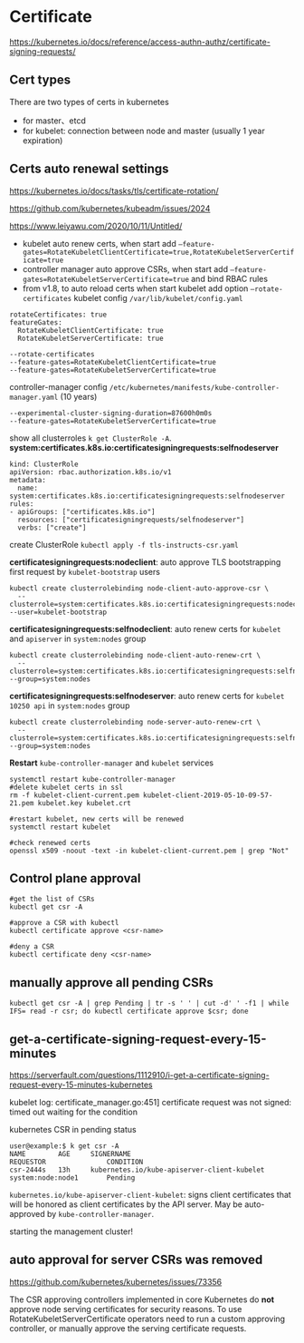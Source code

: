 # Certificate

https://kubernetes.io/docs/reference/access-authn-authz/certificate-signing-requests/

## Cert types
There are two types of certs in kubernetes
- for master、etcd
- for kubelet: connection between node and master (usually 1 year expiration)

## Certs auto renewal settings
https://kubernetes.io/docs/tasks/tls/certificate-rotation/

https://github.com/kubernetes/kubeadm/issues/2024

https://www.leiyawu.com/2020/10/11/Untitled/
- kubelet auto renew certs, when start add `–feature-gates=RotateKubeletClientCertificate=true,RotateKubeletServerCertificate=true`
- controller manager auto approve CSRs, when start add `–feature-gates=RotateKubeletServerCertificate=true` and bind RBAC rules
- from v1.8, to auto reload certs when start kubelet add option `–rotate-certificates`
kubelet config `/var/lib/kubelet/config.yaml`
```
rotateCertificates: true
featureGates:
  RotateKubeletClientCertificate: true  
  RotateKubeletServerCertificate: true  
```
```
--rotate-certificates
--feature-gates=RotateKubeletClientCertificate=true
--feature-gates=RotateKubeletServerCertificate=true
```
controller-manager config `/etc/kubernetes/manifests/kube-controller-manager.yaml` (10 years)
```
--experimental-cluster-signing-duration=87600h0m0s
--feature-gates=RotateKubeletServerCertificate=true
```

show all clusterroles `k get ClusterRole -A`. 
**system:certificates.k8s.io:certificatesigningrequests:selfnodeserver**
```
kind: ClusterRole
apiVersion: rbac.authorization.k8s.io/v1
metadata:
  name: system:certificates.k8s.io:certificatesigningrequests:selfnodeserver
rules:
- apiGroups: ["certificates.k8s.io"]
  resources: ["certificatesigningrequests/selfnodeserver"]
  verbs: ["create"]
```
create ClusterRole `kubectl apply -f tls-instructs-csr.yaml`

**certificatesigningrequests:nodeclient**: auto approve TLS bootstrapping first request by `kubelet-bootstrap` users
```
kubectl create clusterrolebinding node-client-auto-approve-csr \
  --clusterrole=system:certificates.k8s.io:certificatesigningrequests:nodeclient --user=kubelet-bootstrap
```

**certificatesigningrequests:selfnodeclient**: auto renew certs for `kubelet` and `apiserver` in `system:nodes` group 
```
kubectl create clusterrolebinding node-client-auto-renew-crt \
  --clusterrole=system:certificates.k8s.io:certificatesigningrequests:selfnodeclient --group=system:nodes
```

**certificatesigningrequests:selfnodeserver**: auto renew certs for `kubelet 10250 api` in `system:nodes` group 
```
kubectl create clusterrolebinding node-server-auto-renew-crt \
  --clusterrole=system:certificates.k8s.io:certificatesigningrequests:selfnodeserver --group=system:nodes
```

**Restart** `kube-controller-manager` and `kubelet` services
```
systemctl restart kube-controller-manager
#delete kubelet certs in ssl
rm -f kubelet-client-current.pem kubelet-client-2019-05-10-09-57-21.pem kubelet.key kubelet.crt

#restart kubelet, new certs will be renewed
systemctl restart kubelet

#check renewed certs
openssl x509 -noout -text -in kubelet-client-current.pem | grep "Not"
```

## Control plane approval
```
#get the list of CSRs
kubectl get csr -A

#approve a CSR with kubectl
kubectl certificate approve <csr-name>

#deny a CSR
kubectl certificate deny <csr-name>
```

## manually approve all pending CSRs
```
kubectl get csr -A | grep Pending | tr -s ' ' | cut -d' ' -f1 | while IFS= read -r csr; do kubectl certificate approve $csr; done
```

## get-a-certificate-signing-request-every-15-minutes
https://serverfault.com/questions/1112910/i-get-a-certificate-signing-request-every-15-minutes-kubernetes

kubelet log: 
certificate_manager.go:451] certificate request was not signed: timed out waiting for the condition

kubernetes CSR in pending status
```
user@example:$ k get csr -A
NAME        AGE     SIGNERNAME                                    REQUESTOR               CONDITION
csr-2444s   13h     kubernetes.io/kube-apiserver-client-kubelet   system:node:node1       Pending
```
`kubernetes.io/kube-apiserver-client-kubelet`: signs client certificates that will be honored as client certificates by the API server. 
May be auto-approved by `kube-controller-manager`.

starting the management cluster!

## auto approval for server CSRs was removed
https://github.com/kubernetes/kubernetes/issues/73356

The CSR approving controllers implemented in core Kubernetes do **not** approve node serving certificates for security reasons. To use RotateKubeletServerCertificate operators need to run a custom approving controller, or manually approve the serving certificate requests.

